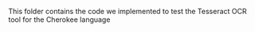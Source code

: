 This folder contains the code we implemented to test the Tesseract OCR tool for the Cherokee language
